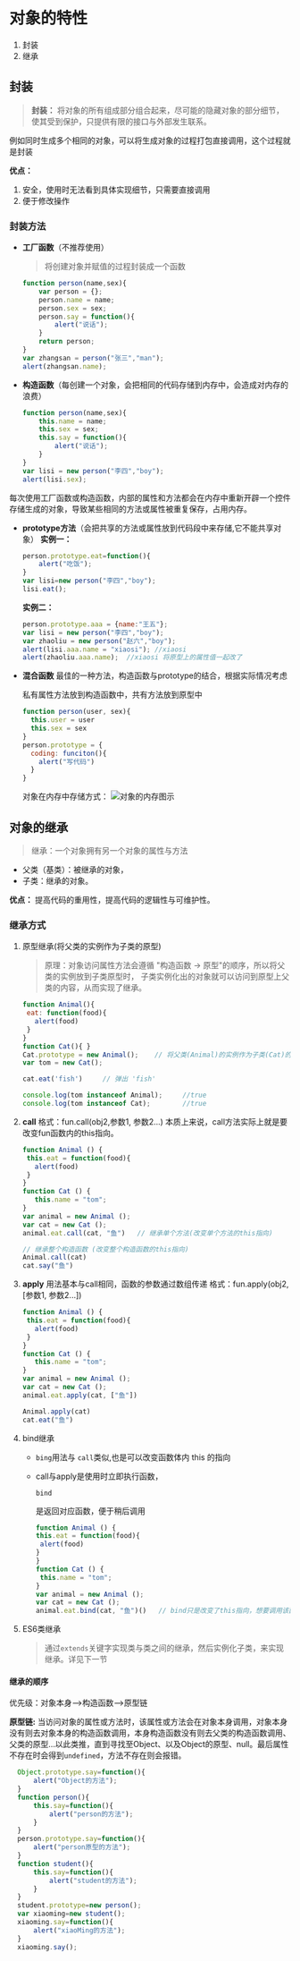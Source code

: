 # 对象的特性

1. 封装
2. 继承

## 封装

> **封装：** 将对象的所有组成部分组合起来，尽可能的隐藏对象的部分细节，使其受到保护，只提供有限的接口与外部发生联系。

例如同时生成多个相同的对象，可以将生成对象的过程打包直接调用，这个过程就是封装

**优点：**

1. 安全，使用时无法看到具体实现细节，只需要直接调用
2. 便于修改操作

### 封装方法

- **工厂函数**（不推荐使用）

  > 将创建对象并赋值的过程封装成一个函数

  ```javascript
  function person(name,sex){
      var person = {};
      person.name = name;
      person.sex = sex;
      person.say = function(){
          alert("说话");
      }
      return person;
  }
  var zhangsan = person("张三","man");
  alert(zhangsan.name);
  ```

- **构造函数**（每创建一个对象，会把相同的代码存储到内存中，会造成对内存的浪费）

  ```javascript
  function person(name,sex){
      this.name = name;
      this.sex = sex;
      this.say = function(){
          alert("说话");
      }
  }
  var lisi = new person("李四","boy");
  alert(lisi.sex);
  ```

每次使用工厂函数或构造函数，内部的属性和方法都会在内存中重新开辟一个控件存储生成的对象，导致某些相同的方法或属性被重复保存，占用内存。

- **prototype方法**（会把共享的方法或属性放到代码段中来存储,它不能共享对象）
  **实例一：**

  ```javascript
  person.prototype.eat=function(){
      alert("吃饭");
  }
  var lisi=new person("李四","boy");
  lisi.eat();
  ```

  **实例二：**

  ```javascript
  person.prototype.aaa = {name:"王五"};
  var lisi = new person("李四","boy");
  var zhaoliu = new person("赵六","boy");
  alert(lisi.aaa.name = "xiaosi"); //xiaosi
  alert(zhaoliu.aaa.name);  //xiaosi 将原型上的属性值一起改了
  ```

- **混合函数** 最佳的一种方法，构造函数与prototype的结合，根据实际情况考虑

  私有属性方法放到构造函数中，共有方法放到原型中

  ```js
  function person(user, sex){
    this.user = user
    this.sex = sex
  }
  person.prototype = {
    coding: funciton(){
      alert("写代码")
    }
  }
  ```

  对象在内存中存储方式：
  ![对象的内存图示](/blog/img/js/02-1544607318000.png)

## 对象的继承

> 继承：一个对象拥有另一个对象的属性与方法

- 父类（基类）：被继承的对象，
- 子类：继承的对象。

**优点：**
提高代码的重用性，提高代码的逻辑性与可维护性。

### 继承方式

1. 原型继承(将父类的实例作为子类的原型)

   > 原理：对象访问属性方法会遵循 "构造函数 -> 原型"的顺序，所以将父类的实例放到子类原型时， 子类实例化出的对象就可以访问到原型上父类的内容，从而实现了继承。

   ```js
   function Animal(){
    eat: function(food){
      alert(food)
    }
   }
   function Cat(){ }
   Cat.prototype = new Animal();    // 将父类(Animal)的实例作为子类(Cat)的原型
   var tom = new Cat();

   cat.eat('fish')     // 弹出 'fish'

   console.log(tom instanceof Animal);     //true
   console.log(tom instanceof Cat);        //true
   ```

2. **call**
   格式：fun.call(obj2,参数1, 参数2...)
   本质上来说，call方法实际上就是要改变fun函数内的this指向。

   ```javascript
   function Animal () {
    this.eat = function(food){
      alert(food)
    }
   }
   function Cat () {
      this.name = "tom";
   }
   var animal = new Animal ();
   var cat = new Cat ();
   animal.eat.call(cat, "鱼")   // 继承单个方法(改变单个方法的this指向)

   // 继承整个构造函数 (改变整个构造函数的this指向)
   Animal.call(cat)
   cat.say("鱼")
   ```

3. **apply**
   用法基本与call相同，函数的参数通过数组传递
   格式：fun.apply(obj2,[参数1, 参数2...])

   ```javascript
   function Animal () {
    this.eat = function(food){
      alert(food)
    }
   }
   function Cat () {
      this.name = "tom";
   }
   var animal = new Animal ();
   var cat = new Cat ();
   animal.eat.apply(cat, ["鱼"])

   Animal.apply(cat)
   cat.eat("鱼")
   ```

4. bind继承

   - `bing`用法与 `call`类似,也是可以改变函数体内 this 的指向

   - call与apply是使用时立即执行函数，

     ```
     bind
     ```

     是返回对应函数，便于稍后调用

     ```javascript
     function Animal () {
     this.eat = function(food){
      alert(food)
     }
     }
     function Cat () {
      this.name = "tom";
     }
     var animal = new Animal ();
     var cat = new Cat ();
     animal.eat.bind(cat, "鱼")()   // bind只是改变了this指向，想要调用该函数还需()
     ```

5. ES6类继承

   > 通过`extends`关键字实现类与类之间的继承，然后实例化子类，来实现继承。详见下一节

#### 继承的顺序

优先级：对象本身-->构造函数-->原型链

**原型链:**
当访问对象的属性或方法时，该属性或方法会在对象本身调用，对象本身没有则去对象本身的构造函数调用，本身构造函数没有则去父类的构造函数调用、父类的原型...以此类推，直到寻找至Object、以及Object的原型、null。最后属性不存在时会得到`undefined`，方法不存在则会报错。

```js
  Object.prototype.say=function(){
      alert("Object的方法");
  }
  function person(){
      this.say=function(){
          alert("person的方法");
      }
  }
  person.prototype.say=function(){
      alert("person原型的方法");
  }
  function student(){
      this.say=function(){
          alert("student的方法");
      }
  }
  student.prototype=new person();
  var xiaoming=new student();
  xiaoming.say=function(){
      alert("xiaoMing的方法");
  }
  xiaoming.say();
```

